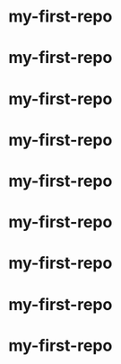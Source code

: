 # my-first-repo
# my-first-repo
# my-first-repo
# my-first-repo
# my-first-repo
# my-first-repo
# my-first-repo
# my-first-repo
# my-first-repo
